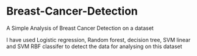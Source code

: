 # Breast-Cancer-Detection
A Simple Analysis of Breast Cancer Detection on a dataset

I have used Logistic regression, Random forest, decision tree, SVM linear and SVM RBF classifer to detect the data for analysing on this dataset

